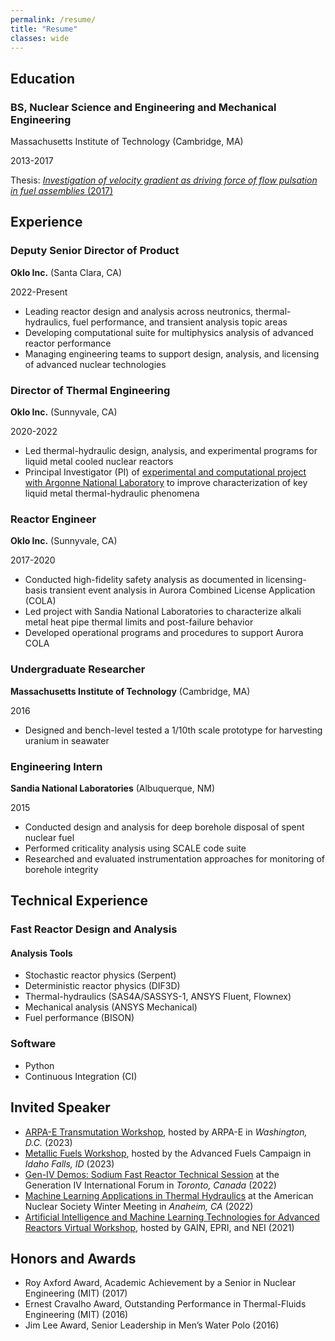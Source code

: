 ```yaml
---
permalink: /resume/
title: "Resume"
classes: wide
---
```


## Education

### BS, Nuclear Science and Engineering and Mechanical Engineering

Massachusetts Institute of Technology (Cambridge, MA)

2013-2017

Thesis: [*Investigation of velocity gradient as driving force of flow pulsation in fuel assemblies* (2017)](https://dspace.mit.edu/handle/1721.1/112371)

## Experience

### Deputy Senior Director of Product
**Oklo Inc.** (Santa Clara, CA)

2022-Present

* Leading reactor design and analysis across neutronics, thermal-hydraulics, fuel performance, and transient analysis topic areas
* Developing computational suite for multiphysics analysis of advanced reactor performance
* Managing engineering teams to support design, analysis, and licensing of advanced nuclear technologies

### Director of Thermal Engineering
**Oklo Inc.** (Sunnyvale, CA)

2020-2022

* Led thermal-hydraulic design, analysis, and experimental programs for liquid metal cooled nuclear reactors
* Principal Investigator (PI) of [experimental and computational project with Argonne National Laboratory](https://www.energy.gov/ne/articles/argonne-adds-new-testing-capability-liquid-metal-fast-reactors) to improve characterization of key liquid metal thermal-hydraulic phenomena

### Reactor Engineer
**Oklo Inc.** (Sunnyvale, CA)

2017-2020

* Conducted high-fidelity safety analysis as documented in licensing-basis transient event analysis in Aurora Combined License Application (COLA)
* Led project with Sandia National Laboratories to characterize alkali metal heat pipe thermal limits and post-failure behavior
* Developed operational programs and procedures to support Aurora COLA

### Undergraduate Researcher
**Massachusetts Institute of Technology** (Cambridge, MA)

2016

* Designed and bench-level tested a 1/10th scale prototype for harvesting uranium in seawater

### Engineering Intern
**Sandia National Laboratories** (Albuquerque, NM)

2015

* Conducted design and analysis for deep borehole disposal of spent nuclear fuel
* Performed criticality analysis using SCALE code suite
* Researched and evaluated instrumentation approaches for monitoring of borehole integrity

## Technical Experience

### Fast Reactor Design and Analysis

#### Analysis Tools

* Stochastic reactor physics (Serpent)
* Deterministic reactor physics (DIF3D)
* Thermal-hydraulics (SAS4A/SASSYS-1, ANSYS Fluent, Flownex)
* Mechanical analysis (ANSYS Mechanical)
* Fuel performance (BISON)

### Software

* Python
* Continuous Integration (CI)

## Invited Speaker

* [ARPA-E Transmutation Workshop](https://www.gen-4.org/gif/jcms/c_207375/gen-iv-demos-sfr-technical-session-technical-session), hosted by ARPA-E in *Washington, D.C.* (2023)
* [Metallic Fuels Workshop](https://www.gen-4.org/gif/jcms/c_207375/gen-iv-demos-sfr-technical-session-technical-session), hosted by the Advanced Fuels Campaign in *Idaho Falls, ID* (2023)
* [Gen-IV Demos: Sodium Fast Reactor Technical Session](https://www.gen-4.org/gif/jcms/c_207375/gen-iv-demos-sfr-technical-session-technical-session) at the Generation IV International Forum in *Toronto, Canada* (2022)
* [Machine Learning Applications in Thermal Hydraulics](https://www.ans.org/meetings/wm2022/session/view-1475/) at the American Nuclear Society Winter Meeting in *Anaheim, CA* (2022)
* [Artificial Intelligence and Machine Learning Technologies for Advanced Reactors Virtual Workshop](https://gain.inl.gov/SiteAssets/2021-AIMLWorkshop/Agenda/AIML_WorkshopFinalAgenda%2006Oct21.pdf), hosted by GAIN, EPRI, and NEI (2021)

## Honors and Awards

* Roy Axford Award, Academic Achievement by a Senior in Nuclear Engineering (MIT) (2017)
* Ernest Cravalho Award, Outstanding Performance in Thermal-Fluids Engineering (MIT) (2016)
* Jim Lee Award, Senior Leadership in Men’s Water Polo (2016)
